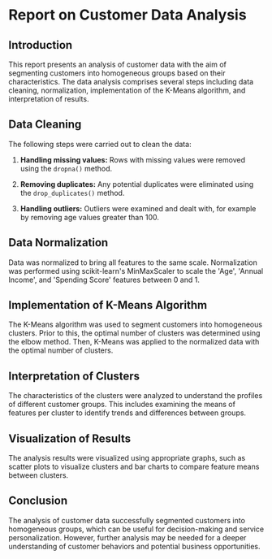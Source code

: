 # Report on Customer Data Analysis

## Introduction

This report presents an analysis of customer data with the aim of segmenting customers into homogeneous groups based on their characteristics. The data analysis comprises several steps including data cleaning, normalization, implementation of the K-Means algorithm, and interpretation of results.

## Data Cleaning

The following steps were carried out to clean the data:

1. **Handling missing values:** Rows with missing values were removed using the `dropna()` method.

2. **Removing duplicates:** Any potential duplicates were eliminated using the `drop_duplicates()` method.

3. **Handling outliers:** Outliers were examined and dealt with, for example by removing age values greater than 100.

## Data Normalization

Data was normalized to bring all features to the same scale. Normalization was performed using scikit-learn's MinMaxScaler to scale the 'Age', 'Annual Income', and 'Spending Score' features between 0 and 1.

## Implementation of K-Means Algorithm

The K-Means algorithm was used to segment customers into homogeneous clusters. Prior to this, the optimal number of clusters was determined using the elbow method. Then, K-Means was applied to the normalized data with the optimal number of clusters.

## Interpretation of Clusters

The characteristics of the clusters were analyzed to understand the profiles of different customer groups. This includes examining the means of features per cluster to identify trends and differences between groups.

## Visualization of Results

The analysis results were visualized using appropriate graphs, such as scatter plots to visualize clusters and bar charts to compare feature means between clusters.

## Conclusion

The analysis of customer data successfully segmented customers into homogeneous groups, which can be useful for decision-making and service personalization. However, further analysis may be needed for a deeper understanding of customer behaviors and potential business opportunities.
